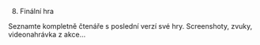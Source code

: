 8. Finální hra

Seznamte kompletně čtenáře s poslední verzí své hry. Screenshoty, zvuky, videonahrávka z akce…